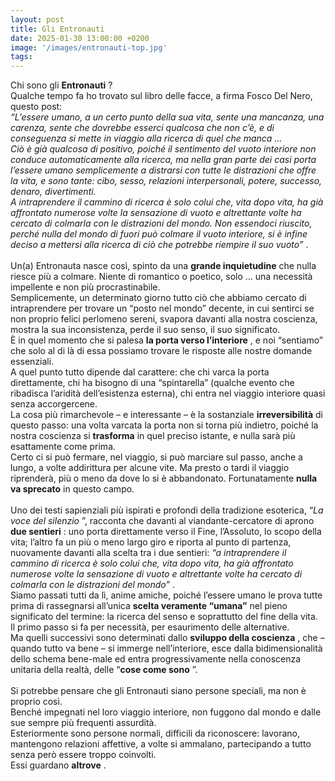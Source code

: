 ```yaml
---
layout: post
title: Gli Entronauti
date: 2025-01-30 13:00:00 +0200
image: '/images/entronauti-top.jpg'
tags:
---
```


Chi sono gli **Entronauti** ? <br/> 
Qualche tempo fa ho trovato sul libro delle facce, a firma Fosco Del Nero, questo post: <br/> 
*“L’essere umano, a un certo punto della sua vita, sente una mancanza, una carenza, sente che dovrebbe esserci qualcosa che non c’è, e di conseguenza si mette in viaggio alla ricerca di quel che manca …*  <br/> *Ciò è già qualcosa di positivo, poiché il sentimento del vuoto interiore non conduce automaticamente alla ricerca, ma nella gran parte dei casi porta l’essere umano semplicemente a distrarsi con tutte le distrazioni che offre la vita, e sono tante: cibo, sesso, relazioni interpersonali, potere, successo, denaro, divertimenti.*  <br/> *A intraprendere il cammino di ricerca è solo colui che, vita dopo vita, ha già affrontato numerose volte la sensazione di vuoto e altrettante volte ha cercato di colmarla con le distrazioni del mondo. Non essendoci riuscito, perché nulla del mondo di fuori può colmare il vuoto interiore, si è infine deciso a mettersi alla ricerca di ciò che potrebbe riempire il suo vuoto”* . <br/> 
 <br/> 
Un(a) Entronauta nasce così, spinto da una **grande inquietudine**  che nulla riesce più a colmare. Niente di romantico o poetico, solo … una necessità impellente e non più procrastinabile. <br/> 
Semplicemente, un determinato giorno tutto ciò che abbiamo cercato di intraprendere per trovare un “posto nel mondo” decente, in cui sentirci se non proprio felici perlomeno sereni, svapora davanti alla nostra coscienza, mostra la sua inconsistenza, perde il suo senso, il suo significato. <br/> 
È in quel momento che si palesa **la porta verso l’interiore** , e noi “sentiamo” che solo al di là di essa possiamo trovare le risposte alle nostre domande essenziali. <br/> 
A quel punto tutto dipende dal carattere: che chi varca la porta direttamente, chi ha bisogno di una “spintarella” (qualche evento che ribadisca l’aridità dell’esistenza esterna), chi entra nel viaggio interiore quasi senza accorgercene. <br/> 
La cosa più rimarchevole – e interessante – è la sostanziale **irreversibilità**  di questo passo: una volta varcata la porta non si torna più indietro, poiché la nostra coscienza si **trasforma**  in quel preciso istante, e nulla sarà più esattamente come prima. <br/> 
Certo ci si può fermare, nel viaggio, si può marciare sul passo, anche a lungo, a volte addirittura per alcune vite. Ma presto o tardi il viaggio riprenderà, più o meno da dove lo si è abbandonato. Fortunatamente **nulla va sprecato**  in questo campo. <br/> 
 <br/> 
Uno dei testi sapienziali più ispirati e profondi della tradizione esoterica, “*La voce del silenzio* ”, racconta che davanti al viandante-cercatore di aprono **due sentieri** : uno porta direttamente verso il Fine, l’Assoluto, lo scopo della vita; l’altro fa un più o meno largo giro e riporta al punto di partenza, nuovamente davanti alla scelta tra i due sentieri: *“a intraprendere il cammino di ricerca è solo colui che, vita dopo vita, ha già affrontato numerose volte la sensazione di vuoto e altrettante volte ha cercato di colmarla con le distrazioni del mondo”* . <br/> 
Siamo passati tutti da lì, anime amiche, poiché l’essere umano le prova tutte prima di rassegnarsi all’unica **scelta veramente “umana”**  nel pieno significato del termine: la ricerca del senso e soprattutto del fine della vita. <br/> 
Il primo passo si fa per necessità, per esaurimento delle alternative. <br/> 
Ma quelli successivi sono determinati dallo **sviluppo della coscienza** , che – quando tutto va bene – si immerge nell’interiore, esce dalla bidimensionalità dello schema bene-male ed entra progressivamente nella conoscenza unitaria della realtà, delle “**cose come sono** ”. <br/> 
 <br/> 
Si potrebbe pensare che gli Entronauti siano persone speciali, ma non è proprio così.  <br/> 
Benché impegnati nel loro viaggio interiore, non fuggono dal mondo e dalle sue sempre più frequenti assurdità. <br/> 
Esteriormente sono persone normali, difficili da riconoscere: lavorano, mantengono relazioni affettive, a volte si ammalano, partecipando a tutto senza però essere troppo coinvolti. <br/> 
Essi guardano **altrove** . <br/> 


